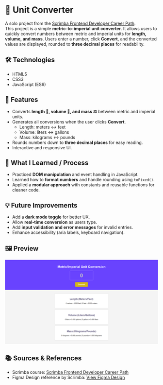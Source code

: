 # 🔄 Unit Converter

A solo project from the [Scrimba Frontend Developer Career Path](https://scrimba.com/frontend-path-c0j).  
This project is a simple **metric-to-imperial unit converter**. It allows users to quickly convert numbers between metric and imperial units for **length, volume, and mass**. Users enter a number, click **Convert**, and the converted values are displayed, rounded to **three decimal places** for readability.

## 🛠️ Technologies
- HTML5  
- CSS3  
- JavaScript (ES6)

## 🚀 Features
- Converts **length 📏, volume 🧪, and mass ⚖️** between metric and imperial units.  
- Generates all conversions when the user clicks **Convert**.
   - Length: meters ↔ feet  
   - Volume: liters ↔ gallons  
   - Mass: kilograms ↔ pounds  
- Rounds numbers down to **three decimal places** for easy reading.  
- Interactive and responsive UI.

## 🧠 What I Learned / Process
- Practiced **DOM manipulation** and event handling in JavaScript.  
- Learned how to **format numbers** and handle rounding using `toFixed()`.  
- Applied a **modular approach** with constants and reusable functions for cleaner code.  

## 💡 Future Improvements
- Add a **dark mode toggle** for better UX.  
- Allow **real-time conversion** as users type.  
- Add **input validation and error messages** for invalid entries.
- Enhance accessibility (aria labels, keyboard navigation).

## 🖼️ Preview

![Unit Converter Preview Screenshot](images/screenshot-unitConverter.png)

## 📚 Sources & References
- Scrimba course: [Scrimba Frontend Developer Career Path](https://scrimba.com/frontend-path-c0j)  
- Figma Design reference by Scrimba: [View Figma Design](https://www.figma.com/design/cqtGul0V8RFXY4vTcIv1Kc/Unit-Conversion?node-id=0-1&p=f&t=tEvEgoYoLIuq4LOS-0)

